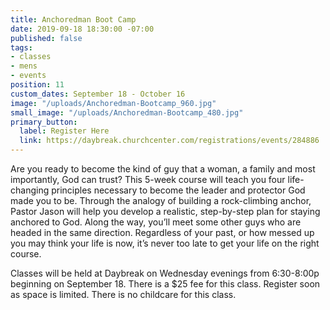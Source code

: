 ```yaml
---
title: Anchoredman Boot Camp
date: 2019-09-18 18:30:00 -07:00
published: false
tags:
- classes
- mens
- events
position: 11
custom_dates: September 18 - October 16
image: "/uploads/Anchoredman-Bootcamp_960.jpg"
small_image: "/uploads/Anchoredman-Bootcamp_480.jpg"
primary_button:
  label: Register Here
  link: https://daybreak.churchcenter.com/registrations/events/284886
---
```


Are you ready to become the kind of guy that a woman, a family and most importantly, God can trust? This 5-week course will teach you four life-changing principles necessary to become the leader and protector God made you to be. Through the analogy of building a rock-climbing anchor, Pastor Jason will help you develop a realistic, step-by-step plan for staying anchored to God. Along the way, you’ll meet some other guys who are headed in the same direction. Regardless of your past, or how messed up you may think your life is now, it’s never too late to get your life on the right course. 

Classes will be held at Daybreak on Wednesday evenings from 6:30-8:00p beginning on September 18. There is a $25 fee for this class. Register soon as space is limited. There is no childcare for this class.